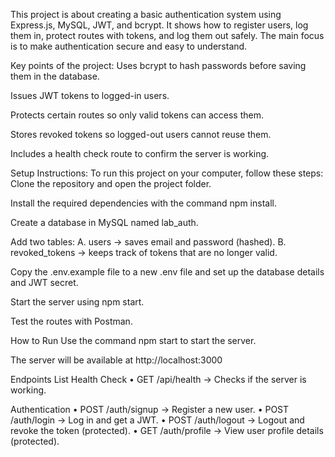 This project is about creating a basic authentication system using Express.js, MySQL, JWT, and bcrypt. It shows how to register users, log them in, protect routes with tokens, and log them out safely. The main focus is to make authentication secure and easy to understand.


Key points of the project:
Uses bcrypt to hash passwords before saving them in the database.


Issues JWT tokens to logged-in users.


Protects certain routes so only valid tokens can access them.


Stores revoked tokens so logged-out users cannot reuse them.


Includes a health check route to confirm the server is working.


Setup Instructions:
 To run this project on your computer, follow these steps:
Clone the repository and open the project folder.


Install the required dependencies with the command npm install.


Create a database in MySQL named lab_auth.


Add two tables:
 A. users → saves email and password (hashed).
 B. revoked_tokens → keeps track of tokens that are no longer valid.


Copy the .env.example file to a new .env file and set up the database details and JWT secret.


Start the server using npm start.


Test the routes with Postman.






How to Run
Use the command npm start to start the server.


The server will be available at http://localhost:3000


Endpoints List
Health Check
 • GET /api/health → Checks if the server is working.


Authentication
 • POST /auth/signup → Register a new user.
 • POST /auth/login → Log in and get a JWT.
 • POST /auth/logout → Logout and revoke the token (protected).
 • GET /auth/profile → View user profile details (protected).